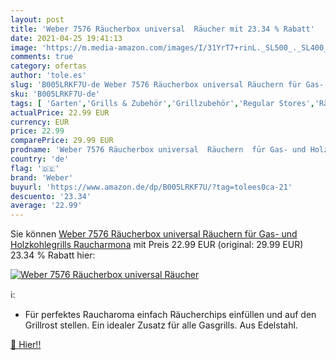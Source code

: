 ```yaml
---
layout: post
title: 'Weber 7576 Räucherbox universal  Räucher mit 23.34 % Rabatt'
date: 2021-04-25 19:41:13
image: 'https://m.media-amazon.com/images/I/31YrT7+rinL._SL500_._SL400_.jpg'
comments: true
category: ofertas
author: 'tole.es'
slug: 'B005LRKF7U-de Weber 7576 Räucherbox universal Räuchern für Gas- und...'
sku: 'B005LRKF7U-de'
tags: [ 'Garten','Grills & Zubehör','Grillzubehör','Regular Stores','Räucherbretter','Shops','weber', ]
actualPrice: 22.99 EUR
currency: EUR
price: 22.99
comparePrice: 29.99 EUR
prodname: 'Weber 7576 Räucherbox universal  Räuchern  für Gas- und Holzkohlegrills  Raucharmona'
country: 'de'
flag: '🇩🇪'
brand: 'Weber'
buyurl: 'https://www.amazon.de/dp/B005LRKF7U/?tag=tolees0ca-21'
descuento: '23.34'
average: '22.99'
---
```


Sie können [Weber 7576 Räucherbox universal  Räuchern  für Gas- und Holzkohlegrills  Raucharmona](https://www.amazon.de/dp/B005LRKF7U/?tag=tolees0ca-21) mit Preis 22.99 EUR (original: 29.99 EUR) 23.34 % Rabatt hier:

[![Weber 7576 Räucherbox universal  Räucher](https://m.media-amazon.com/images/I/31YrT7+rinL._SL500_._SL400_.jpg)](https://www.amazon.de/dp/B005LRKF7U/?tag=tolees0ca-21)

ℹ️:

- Für perfektes Raucharoma einfach Räucherchips einfüllen und auf den Grillrost stellen. Ein idealer Zusatz für alle Gasgrills. Aus Edelstahl.

[🛒 Hier!!](https://www.amazon.de/dp/B005LRKF7U/?tag=tolees0ca-21)
